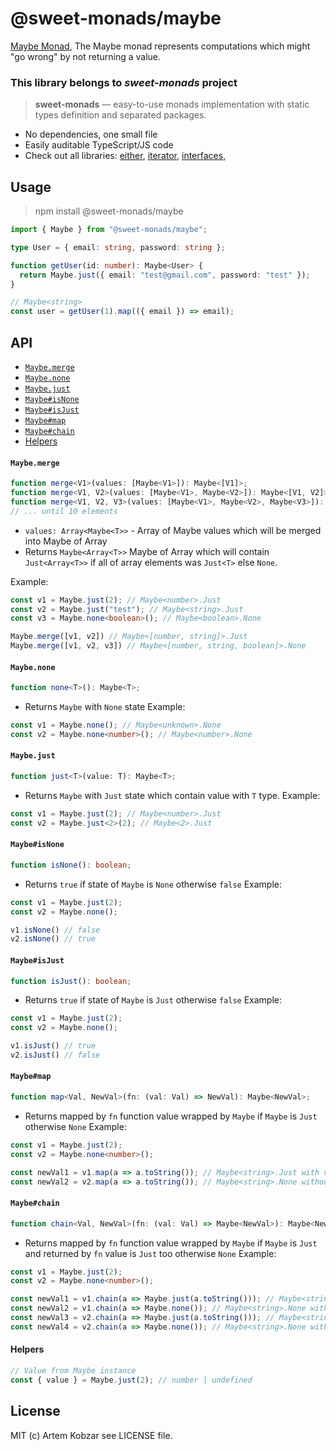 # @sweet-monads/maybe

[Maybe Monad](https://en.wikibooks.org/wiki/Haskell/Understanding_monads/Maybe), The Maybe monad represents computations which might "go wrong" by not returning a value.

### This library belongs to *sweet-monads* project

> **sweet-monads** — easy-to-use monads implementation with static types definition and separated packages.

- No dependencies, one small file
- Easily auditable TypeScript/JS code
- Check out all libraries:
  [either](https://github.com/JSMonk/sweet-monads/tree/master/either),
  [iterator](https://github.com/JSMonk/sweet-monads/tree/master/iterator),
  [interfaces](https://github.com/JSMonk/sweet-monads/tree/master/interfaces),

## Usage

> npm install @sweet-monads/maybe

```typescript
import { Maybe } from "@sweet-monads/maybe";

type User = { email: string, password: string };

function getUser(id: number): Maybe<User> {
  return Maybe.just({ email: "test@gmail.com", password: "test" });
}

// Maybe<string>
const user = getUser(1).map(({ email }) => email);
```

## API

- [`Maybe.merge`](#maybemerge)
- [`Maybe.none`](#maybenone)
- [`Maybe.just`](#maybejust)
- [`Maybe#isNone`](#maybeisnone)
- [`Maybe#isJust`](#maybeisjust)
- [`Maybe#map`](#maybemap)
- [`Maybe#chain`](#maybechain)
- [Helpers](#helpers)

#### `Maybe.merge`
```typescript
function merge<V1>(values: [Maybe<V1>]): Maybe<[V1]>;
function merge<V1, V2>(values: [Maybe<V1>, Maybe<V2>]): Maybe<[V1, V2]>;
function merge<V1, V2, V3>(values: [Maybe<V1>, Maybe<V2>, Maybe<V3>]): Maybe<[V1, V2, V3]>;
// ... until 10 elements
```
- `values: Array<Maybe<T>>` - Array of Maybe values which will be merged into Maybe of Array 
- Returns `Maybe<Array<T>>` Maybe of Array which will contain `Just<Array<T>>` if all of array elements was `Just<T>` else `None`. 

Example:
```typescript
const v1 = Maybe.just(2); // Maybe<number>.Just
const v2 = Maybe.just("test"); // Maybe<string>.Just
const v3 = Maybe.none<boolean>(); // Maybe<boolean>.None

Maybe.merge([v1, v2]) // Maybe<[number, string]>.Just
Maybe.merge([v1, v2, v3]) // Maybe<[number, string, boolean]>.None
```

#### `Maybe.none`
```typescript
function none<T>(): Maybe<T>;
```
- Returns `Maybe` with `None` state
Example:
```typescript
const v1 = Maybe.none(); // Maybe<unknown>.None
const v2 = Maybe.none<number>(); // Maybe<number>.None
```

#### `Maybe.just`
```typescript
function just<T>(value: T): Maybe<T>;
```
- Returns `Maybe` with `Just` state which contain value with `T` type.
Example:
```typescript
const v1 = Maybe.just(2); // Maybe<number>.Just
const v2 = Maybe.just<2>(2); // Maybe<2>.Just
```

#### `Maybe#isNone`
```typescript
function isNone(): boolean;
```
- Returns `true` if state of `Maybe` is `None` otherwise `false`
Example:
```typescript
const v1 = Maybe.just(2);
const v2 = Maybe.none();

v1.isNone() // false
v2.isNone() // true
```

#### `Maybe#isJust`
```typescript
function isJust(): boolean;
```
- Returns `true` if state of `Maybe` is `Just` otherwise `false`
Example:
```typescript
const v1 = Maybe.just(2);
const v2 = Maybe.none();

v1.isJust() // true
v2.isJust() // false
```

#### `Maybe#map`
```typescript
function map<Val, NewVal>(fn: (val: Val) => NewVal): Maybe<NewVal>;
```
- Returns mapped by `fn` function value wrapped by `Maybe` if `Maybe` is `Just` otherwise `None`
Example:
```typescript
const v1 = Maybe.just(2);
const v2 = Maybe.none<number>();

const newVal1 = v1.map(a => a.toString()); // Maybe<string>.Just with value "2"
const newVal2 = v2.map(a => a.toString()); // Maybe<string>.None without value
```

#### `Maybe#chain`
```typescript
function chain<Val, NewVal>(fn: (val: Val) => Maybe<NewVal>): Maybe<NewVal>;
```
- Returns mapped by `fn` function value wrapped by `Maybe` if `Maybe` is `Just` and returned by `fn` value is `Just` too otherwise `None`
Example:
```typescript
const v1 = Maybe.just(2);
const v2 = Maybe.none<number>();

const newVal1 = v1.chain(a => Maybe.just(a.toString())); // Maybe<string>.Just with value "2"
const newVal2 = v1.chain(a => Maybe.none()); // Maybe<string>.None without value
const newVal3 = v2.chain(a => Maybe.just(a.toString())); // Maybe<string>.None without value
const newVal4 = v2.chain(a => Maybe.none()); // Maybe<string>.None without value
```

#### Helpers

```typescript
// Value from Maybe instance
const { value } = Maybe.just(2); // number | undefined
```

## License

MIT (c) Artem Kobzar see LICENSE file.
